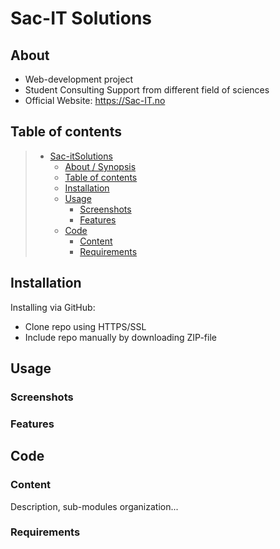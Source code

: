 # Sac-IT Solutions

## About

* Web-development project
* Student Consulting Support from different field of sciences
* Official Website: https://Sac-IT.no

## Table of contents

> * [Sac-itSolutions](#title--repository-name)
>   * [About / Synopsis](#about--synopsis)
>   * [Table of contents](#table-of-contents)
>   * [Installation](#installation)
>   * [Usage](#usage)
>     * [Screenshots](#screenshots)
>     * [Features](#features)
>   * [Code](#code)
>     * [Content](#content)
>     * [Requirements](#requirements)

## Installation

Installing via GitHub:

* Clone repo using HTTPS/SSL
* Include repo manually by downloading ZIP-file

## Usage



### Screenshots



### Features



## Code

### Content

Description, sub-modules organization...

### Requirements
